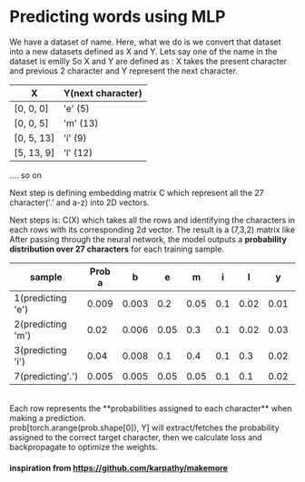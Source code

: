 ﻿# Predicting words using MLP


We have a dataset of name. Here, what we do is we convert that dataset into a new datasets defined as X and Y. Lets say one of the name in the dataset is emilly
So X and Y are defined as :
X takes the present character and previous 2 character and Y represent the next character.

| X          | Y(next character)   |
| ---------- | ------------------- |
| [0, 0, 0]  | 'e' (5)             |
| [0, 0, 5]  | 'm' (13)            |
| [0, 5, 13] | 'i' (9)             |
| [5, 13, 9] | 'l' (12)            |
.... so on


Next step is defining embedding matrix C which represent all the 27 character('.' and a-z) into 2D vectors.

Next steps is: C(X) which takes all the rows and identifying the characters in each rows with its corresponding 2d vector. The result is a (7,3,2) matrix like 
After passing through the neural network, the model outputs a **probability distribution over 27 characters** for each training sample. 

| sample            | Prob a | b     | e    | m    | i   | l    | y    | .    |
| ----------------- | ------ | ----- | ---- | ---- | --- | ---- | ---- | ---- |
| 1(predicting 'e') | 0.009  | 0.003 | 0.2  | 0.05 | 0.1 | 0.02 | 0.01 | 0.01 |
| 2(predicting 'm') | 0.02   | 0.006 | 0.05 | 0.3  | 0.1 | 0.02 | 0.03 | 0.02 |
| 3(predicting 'i') | 0.04   | 0.008 | 0.1  | 0.4  | 0.1 | 0.3  | 0.02 | 0.03 |
| 7(predicting'.')  | 0.005  | 0.005 | 0.05 | 0.05 | 0.1 | 0.1  | 0.02 | 0.7  |</br>
</br>
Each row represents the **probabilities assigned to each character** when making a prediction.</br>
prob[torch.arange(prob.shape[0]), Y] will extract/fetches the probability assigned to the correct target character, then we calculate loss and backpropagate to optimize the weights.

#### inspiration from https://github.com/karpathy/makemore 
